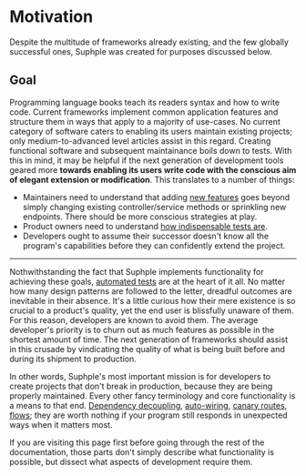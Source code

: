 # Motivation

Despite the multitude of frameworks already existing, and the few globally successful ones, Suphple was created for purposes discussed below.

## Goal

Programming language books teach its readers syntax and how to write code. Current frameworks implement common application features and structure them in ways that apply to a majority of use-cases. No current category of software caters to enabling its users maintain existing projects; only medium-to-advanced level articles assist in this regard. Creating functional software and subsequent maintainance boils down to tests. With this in mind, it may be helpful if the next generation of development tools geared more **towards enabling its users write code with the conscious aim of elegant extension or modification**. This translates to a number of things:

- Maintainers need to understand that adding [new features](/docs/v1/testing/confidently-integrating-upgrades) goes beyond simply changing existing controller/service methods or sprinkling new endpoints. There should be more conscious strategies at play.
- Product owners need to understand [how indispensable tests are](/docs/v1/testing/are-automated-tests-worth-the-hype).
- Developers ought to assume their successor doesn't know all the program's capabilities before they can confidently extend the project.

---
Nothwithstanding the fact that Suphple implements functionality for achieving these goals, [automated tests](/docs/v1/testing/Achieving-test-automation-through-alternative-means.md) are at the heart of it all. No matter how many design patterns are followed to the letter, dreadful outcomes are inevitable in their absence. It's a little curious how their mere existence is so crucial to a product's quality, yet the end user is blissfully unaware of them. For this reason, developers are known to avoid them. The average developer's priority is to churn out as much features as possible in the shortest amount of time. The next generation of frameworks should assist in this crusade by vindicating the quality of what is being built before and during its shipment to production.

In other words, Suphple's most important mission is for developers to create projects that don't break in production, because they are being properly maintained. Every other fancy terminology and core functionality is a means to that end. [Dependency decoupling](/docs/v1/container/#namespace-rewriting), [auto-wiring](/docs/v1/controllers/#model-hydration), [canary routes](/docs/v1/routing/#canaries), [flows](/docs/v1/flows); they are worth nothing if your program still responds in unexpected ways when it matters most.

If you are visiting this page first before going through the rest of the documentation, those parts don't simply describe what functionality is possible, but dissect what aspects of development require them.
